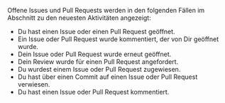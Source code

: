 Offene Issues und Pull Requests werden in den folgenden Fällen im Abschnitt zu den neuesten Aktivitäten angezeigt:
- Du hast einen Issue oder einen Pull Request geöffnet.
- Ein Issue oder Pull Request wurde kommentiert, der von Dir geöffnet wurde.
- Dein Issue oder Pull Request wurde erneut geöffnet.
- Dein Review wurde für einen Pull Request angefordert.
- Du wurdest einem Issue oder Pull Request zugewiesen.
- Du hast über einen Commit auf einen Issue oder Pull Request verwiesen.
- Du hast einen Issue oder Pull Request kommentiert.
